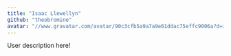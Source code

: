 ```yaml
---
title: "Isaac Llewellyn"
github: "theobromine"
avatar: "//www.gravatar.com/avatar/90c3cfb5a9a7a9e61ddac75effc9006a?d=identicon"
---
```


User description here!
